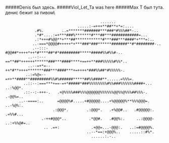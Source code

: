 #####Denis был здесь.
#####Viol_Let_Ta was here
#####Max T был тута.\
денис бежит за пивом\
                                                                                                    
                                                                                                    
                                                                                                    
                                                                                                    
                                                                                                    
                                                                                                    
                                              .......                                               
                                    .....:-=+++**##**+*=:....                                       
                 .#%.        ..=*******#######***###*#%%%##*-..                                     
                 .*#*....:=+***###%*******#***##***############=...                                 
                 .:*+++#%@@**+***##************#***###***####*+***=:..                              
                ..-===*@@@@#+++++*+***###*###******#######**#*########-..                           
                .--:::-#@@##*++++*++*#****##*#*#########*****#####%%#%%#-..                         
              ..--:---==**##*++++++******###***####****+==++**###%%%%%#%%*..                        
              ..--=+*=--++*#**++++*******###***####***+=++++*###%%##*#%%%%%-.                       
             ..:=%@=--=++**####**#########%%#%######*****##%%####**......=%%%=.                     
            ..::--:===***+==-=+*#####*###%%%%%%%%#%%###%%%%%%####+...    ..:%@@*.                   
            .::--:-+++-.   .+@%%%%###%%%@@@@@@%%%%%%@@%%@%%%##%%%-.          .-@@%=..               
          ..--====:..      =@@@@%#.....+#@@@@@....+%@@@@@%**%%%@@@=.           ..-%@%:.             
                         .:@@@*.        .:@@@*.   .+%@@#..   .#@@@@@:.             .=%%#...         
                    .-++#@@@*..          .*@@#.   .#@@%:.     ..:@@@@-               ..:+%%@#=..    
                     .. .=+:              .+@@=...-@@@:.   ..:=#@@@@%.                              
                                        ..--*==:+@@@%..    .....::#%*.                              
                                          ......:.-..                                               
                                                                                                    
                                                                                                    
                                                                                                    
                                                                                                    
                                                                                                    
                                                                                                    
